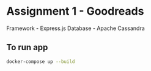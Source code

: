 # Assignment 1 - Goodreads

Framework - Express.js
Database - Apache Cassandra

## To run app

```bash
docker-compose up --build
```